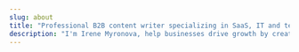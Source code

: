 ```yaml
---
slug: about
title: "Professional B2B content writer specializing in SaaS, IT and tech"
description: "I'm Irene Myronova, help businesses drive growth by creating compelling content, showcasing your cloud computing and software solutions effectively."
---
```


